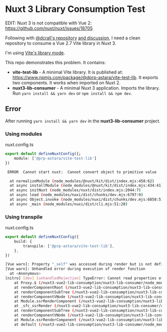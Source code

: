# Nuxt 3 Library Consumption Test

EDIT: Nuxt 3 is not compatible with Vue 2: https://github.com/nuxt/nuxt/issues/18705

Following with [@dcrall's repository](https://github.com/dcrall/nuxt-lib-consumption) [and discussion](https://github.com/nuxt/nuxt/discussions/16392), I need a clean repository to consume a Vue 2.7 Vite library in Nuxt 3. 

I'm using [Vite's library mode](https://vitejs.dev/guide/build.html#library-mode). 

This repo demonstrates this problem. It contains:

- **vite-test-lib** - A minimal Vite library. It is published at: https://www.npmjs.com/package/@dprp-astara/vite-test-lib. It exports two components. It works when imported on Nuxt 2.
- **nuxt3-lib-consumer** - A minimal Nuxt 3 application. Imports the library. Run `yarn install && yarn dev` or `npm install && npm dev`.

## Error

After running `yarn install && yarn dev` in the **nuxt3-lib-consumer** project.

### Using modules

nuxt.config.ts
```typescript
export default defineNuxtConfig({¡
    module: ['@prp-astara/vite-test-lib']
})
```

```bash
 ERROR  Cannot start nuxt:  Cannot convert object to primitive value                                                                                                                                                                                                   13:26:46

  at normalizeModule (node_modules/@nuxt/kit/dist/index.mjs:458:62)
  at async installModule (node_modules/@nuxt/kit/dist/index.mjs:434:41)
  at async initNuxt (node_modules/nuxt/dist/index.mjs:2044:7)
  at async load (node_modules/nuxi/dist/chunks/dev.mjs:6797:9)
  at async Object.invoke (node_modules/nuxi/dist/chunks/dev.mjs:6858:5)
  at async _main (node_modules/nuxi/dist/cli.mjs:51:20)
```

### Using transpile

nuxt.config.ts
```typescript
export default defineNuxtConfig({
    build: {
        transpile: ['@prp-astara/vite-test-lib'],
    },
})
```

```bash
[Vue warn]: Property "_self" was accessed during render but is not defined on instance.                                                                                                                                                                                13:18:50
[Vue warn]: Unhandled error during execution of render function                                                                                                                                                                                                        13:18:50
  at <Anonymous>
[nitro] [dev] [unhandledRejection] TypeError: Cannot read properties of undefined (reading '_c')                                                                                                                                                                       13:18:50
    at Proxy.$ (/nuxt3-vue2-lib-consumption/nuxt3-lib-consumer/node_modules/@prp-astara/vite-test-lib/dist/vite-test-lib.umd.js:1:1163)
    at renderComponentRoot (/nuxt3-vue2-lib-consumption/nuxt3-lib-consumer/node_modules/@vue/runtime-core/dist/runtime-core.cjs.js:906:44)                                                                                                       13:18:41
    at renderComponentSubTree (/nuxt3-vue2-lib-consumption/nuxt3-lib-consumer/node_modules/@vue/server-renderer/dist/server-renderer.cjs.js:719:51)
    at renderComponentVNode (/nuxt3-vue2-lib-consumption/nuxt3-lib-consumer/node_modules/@vue/server-renderer/dist/server-renderer.cjs.js:644:16)
    at Module.ssrRenderComponent (/nuxt3-vue2-lib-consumption/nuxt3-lib-consumer/node_modules/@vue/server-renderer/dist/server-renderer.cjs.js:94:12)
    at _sfc_ssrRender (/nuxt3-vue2-lib-consumption/nuxt3-lib-consumer/app.vue:23:31)
    at renderComponentSubTree (/nuxt3-vue2-lib-consumption/nuxt3-lib-consumer/node_modules/@vue/server-renderer/dist/server-renderer.cjs.js:710:17)
    at renderComponentVNode (/nuxt3-vue2-lib-consumption/nuxt3-lib-consumer/node_modules/@vue/server-renderer/dist/server-renderer.cjs.js:644:16)
    at Module.ssrRenderComponent (/nuxt3-vue2-lib-consumption/nuxt3-lib-consumer/node_modules/@vue/server-renderer/dist/server-renderer.cjs.js:94:12)
    at default (/nuxt3-vue2-lib-consumption/nuxt3-lib-consumer/node_modules/nuxt/dist/app/components/nuxt-root.vue:63:37)
```
